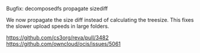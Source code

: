 Bugfix: decomposedfs propagate sizediff

We now propagate the size diff instead of calculating the treesize. This fixes the slower upload speeds in large folders.

https://github.com/cs3org/reva/pull/3482
https://github.com/owncloud/ocis/issues/5061